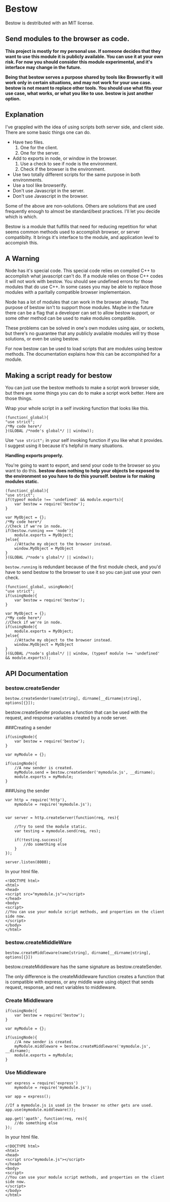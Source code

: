 
# Bestow

Bestow is destributed with an MIT license.

## Send modules to the browser as code.

**This project is mostly for my personal use. If someone decides that they want to use this module it is publicly available. You can use it at your own risk. For now you should consider this module experimental, and it's interface may change in the future.**

**Being that bestow serves a purpose shared by tools like Browserfiy it will work only in certain situations, and may not work for your use case. bestow is not meant to replace other tools. You should use what fits your use case, what works, or what you like to use. bestow is just another option.**

## Explanation

I've grappled with the idea of using scripts both server side, and client side. There are some basic things one can do.

* Have two files.
  1. One for the client.
  2. One for the server.
* Add to exports in node, or window in the browser.
  1. Use a check to see if node is the environment.
  2. Check if the browser is the environment.
* Use two totally different scripts for the same purpose in both environments.
* Use a tool like browserify.
* Don't use Javascript in the server.
* Don't use Javascript in the browser.

Some of the above are non-solutions. Others are solutions that are used frequently enough to almost be standard/best practices. I'll let you decide which is which.

Bestow is a module that fulfills that need for reducing repetition for what seems common methods used to accomplish browser, or server compatibilty. It brings it's interface to the module, and application level to accompish this.

## A Warning

Node has it's special code. This special code relies on compiled C++ to accomplish what javascript can't do. If a module relies on those C++ codes it will not work with bestow. You should see undefined errors for those modules that do use C++. In some cases you may be able to replace those modules with a paritally compatible browser implementaion.

Node has a lot of modules that can work in the browser already. The purpose of bestow isn't to support those modules. Maybe in the future there can be a flag that a developer can set to allow bestow support, or some other method can be used to make modules compatible.

These problems can be solved in one's own modules using ajax, or sockets, but there's no guarantee that any publicly available modules will try those solutions, or even be using bestow.

For now bestow can be used to load scripts that are modules using bestow methods. The documentation explains how this can be accompished for a module.



## Making a script ready for bestow

You can just use the bestow methods to make a script work browser side, but there are some things you can do to make a script work better. Here are those things.

Wrap your whole script in a self invoking function that looks like this.

```
(function(_global){
"use strict";
/*My code here*/
}(GLOBAL /*node's global*/ || window));
```

Use `"use strict";` in your self invoking function if you like what it provides. I suggest using it because it's helpful in many situations.

**Handling exports properly.**

You're going to want to export, and send your code to the browser so you want to do this. **bestow does nothing to help your objects be exposed to the environment so you have to do this yourself. bestow is for making modules static.**

```
(function(_global){
"use strict";
if(typeof module !== 'undefined' && module.exports){
    var bestow = require('bestow');
}

var MyObject = {};
/*My code here*/
//Check if we're in node.
if(bestow.running === 'node'){
    module.exports = MyObject;
}else{
    //Attache my object to the browser instead.
    window.MyObject = MyObject
}
}(GLOBAL /*node's global*/ || window));
```

`bestow.running` is redundant because of the first module check, and you'd have to send bestow to the browser to use it so you can just use your own check.

```
(function(_global, usingNode){
"use strict";
if(usingNode){
    var bestow = require('bestow');
}

var MyObject = {};
/*My code here*/
//Check if we're in node.
if(usingNode){
    module.exports = MyObject;
}else{
    //Attache my object to the browser instead.
    window.MyObject = MyObject
}
}(GLOBAL /*node's global*/ || window, (typeof module !== 'undefined' && module.exports));
```

## API Documentation

### bestow.createSender

`bestow.createSender(name[string], dirname[__dirname|string], options[{}]);`

bestow.createSender produces a function that can be used with the request, and response variables
created by a node server.

###Creating a sender

```
if(usingNode){
    var bestow = require('bestow');
}

var myModule = {};

if(usingNode){
    //A new sender is created.
    myModule.send = bestow.createSender('mymodule.js', __dirname);
    module.exports = myModule;
}
```

###Using the sender

```
var http = require('http'),
    mymodule = require('mymodule.js');


var server = http.createServer(function(req, res){
    
    //Try to send the module static.
    var testing = mymodule.send(req, res);
    
    if(!testing.success){
        //do something else
    }
});

server.listen(8080);
```

In your html file.

```
<!DOCTYPE html>
<html>
<head>
<script src="mymodule.js"></script>
</head>
<body>
<script>
//You can use your module script methods, and properties on the client side now.
</script>
</body>
</html>
```

### bestow.createMiddleWare

`bestow.createMiddleware(name[string], dirname[__dirname|string], options[{}])`

bestow.createMiddleware has the same signature as bestow.createSender.

The only difference is the createMiddleware function creates a function that is compatible
with express, or any middle ware using object that sends request, response, and next variables to middleware.

### Create Middleware

```
if(usingNode){
    var bestow = require('bestow');
}

var myModule = {};

if(usingNode){
    //A new sender is created.
    myModule.middleware = bestow.createMiddleware('mymodule.js', __dirname);
    module.exports = myModule;
}
```

### Use Middleware

```
var express = require('express')
    mymodule = require('mymodule.js');

var app = express();

//If a mymodule.js is used in the browser no other gets are used.
app.use(mymodule.middleware());

app.get('apath', function(req, res){
    //do something else
});
```

In your html file.

```
<!DOCTYPE html>
<html>
<head>
<script src="mymodule.js"></script>
</head>
<body>
<script>
//You can use your module script methods, and properties on the client side now.
</script>
</body>
</html>
```
